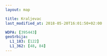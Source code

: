 ```yaml
---
layout: map

title: Kraljevac
last_modified_at: 2018-05-20T16:01:50+02:00

WDPA: [395443]
geoSrbija:
  L1_183: [122]
  L1_362: [48, 84]
---
```

